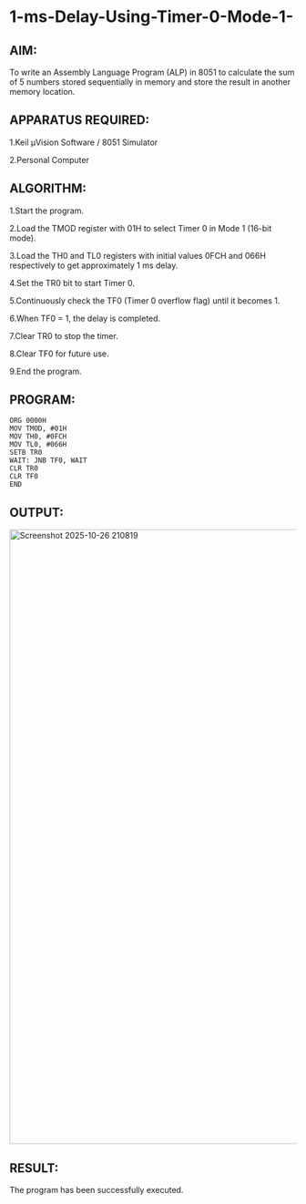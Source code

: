 # 1-ms-Delay-Using-Timer-0-Mode-1-

## AIM:
To write an Assembly Language Program (ALP) in 8051 to calculate the sum of 5 numbers stored sequentially in memory and store the result in another memory location.

## APPARATUS REQUIRED:
1.Keil µVision Software / 8051 Simulator

2.Personal Computer

## ALGORITHM:
1.Start the program.

2.Load the TMOD register with 01H to select Timer 0 in Mode 1 (16-bit mode).

3.Load the TH0 and TL0 registers with initial values 0FCH and 066H respectively to get approximately 1 ms delay.

4.Set the TR0 bit to start Timer 0.

5.Continuously check the TF0 (Timer 0 overflow flag) until it becomes 1.

6.When TF0 = 1, the delay is completed.

7.Clear TR0 to stop the timer.

8.Clear TF0 for future use.

9.End the program.

## PROGRAM:
```
ORG 0000H
MOV TMOD, #01H
MOV TH0, #0FCH
MOV TL0, #066H
SETB TR0
WAIT: JNB TF0, WAIT
CLR TR0
CLR TF0
END
```

## OUTPUT:

<img width="1766" height="1079" alt="Screenshot 2025-10-26 210819" src="https://github.com/user-attachments/assets/765c4756-ac5f-4fb1-87ba-4467d5130a48" />


## RESULT:
The program has been successfully executed.

